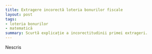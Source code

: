 ```yaml
---
title: Extragere incorectă loteria bonurilor fiscale
layout: post
tags:
- loteria bonurilor
- matematică
summary: Scurtă explicație a incorectitudinii primei extrageri.
---
```


Nescris